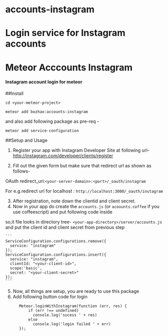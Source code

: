accounts-instagram
==================

Login service for Instagram accounts
=======
# Meteor Acccounts Instagram
#### Instagram account login for meteor

##Install

`cd <your-meteor-project>`

`meteor add bozhao:accounts-instagram`

and also add following package as pre-req -

`meteor add service-configuration`


##Setup and Usage
1. Register your app with Instagram Developer Site at following url- http://instagram.com/developer/clients/register

2. Fill out the given form but make sure that redirect url as shown as follows-

  OAuth redirect_uri:`<your-server-domain>:<port>/_oauth/instagram`

  For e.g.redirect url for localhost : `http://localhost:3000/_oauth/instagram`

3. After registration, note down the clientid and client secret.
4. Now in your app do create the `accounts.js` (or `acoounts.coffee` if you use coffeescript) and put following code inside

 so,it file looks in directory tree- `<your-app-directory>/server/accounts.js`  and put the client id and client secret from previous step

    ```
    ServiceConfiguration.configurations.remove({
      service: "instagram"
    });
    ServiceConfiguration.configurations.insert({
      service: "instagram",
      clientId: "<your-client-id>",
      scope:'basic',
      secret: "<your-client-secret>"
    });
    ```
5. Now, all things are setup, you are ready to use this package
6. Add following button code for login
```
      Meteor.loginWithInstagram(function (err, res) {
          if (err !== undefined)
            console.log('sucess ' + res)
          else
            console.log('login failed ' + err)
      });
```

